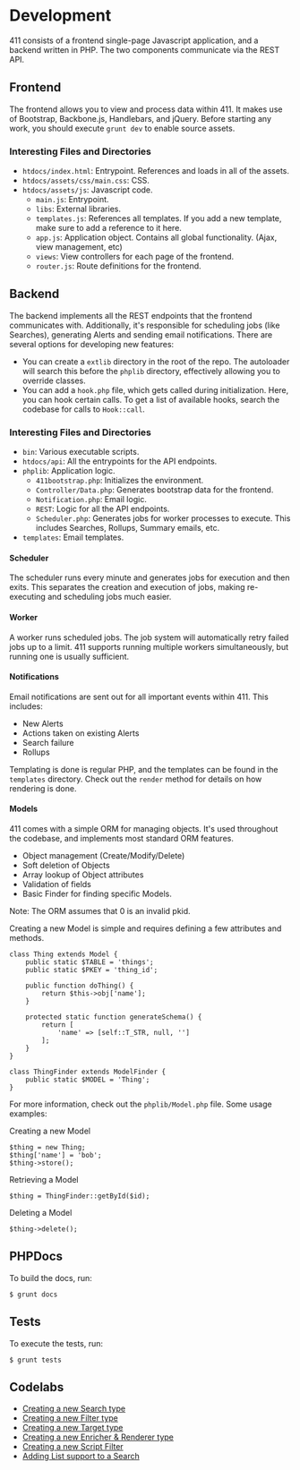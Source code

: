 Development
===========

411 consists of a frontend single-page Javascript application, and a backend written in PHP. The two components communicate via the REST API.


Frontend
--------

The frontend allows you to view and process data within 411. It makes use of Bootstrap, Backbone.js, Handlebars, and jQuery. Before starting any work, you should execute `grunt dev` to enable source assets.

### Interesting Files and Directories ###

- `htdocs/index.html`: Entrypoint. References and loads in all of the assets.
- `htdocs/assets/css/main.css`: CSS.
- `htdocs/assets/js`: Javascript code.
    - `main.js`: Entrypoint.
    - `libs`: External libraries.
    - `templates.js`: References all templates. If you add a new template, make sure to add a reference to it here.
    - `app.js`: Application object. Contains all global functionality. (Ajax, view management, etc)
    - `views`: View controllers for each page of the frontend.
    - `router.js`: Route definitions for the frontend.


Backend
-------

The backend implements all the REST endpoints that the frontend communicates with. Additionally, it's responsible for scheduling jobs (like Searches), generating Alerts and sending email notifications. There are several options for developing new features:

- You can create a `extlib` directory in the root of the repo. The autoloader will search this before the `phplib` directory, effectively allowing you to override classes.
- You can add a `hook.php` file, which gets called during initialization. Here, you can hook certain calls. To get a list of available hooks, search the codebase for calls to `Hook::call`.


### Interesting Files and Directories ###

- `bin`: Various executable scripts.
- `htdocs/api`: All the entrypoints for the API endpoints.
- `phplib`: Application logic.
    - `411bootstrap.php`: Initializes the environment.
    - `Controller/Data.php`: Generates bootstrap data for the frontend.
    - `Notification.php`: Email logic.
    - `REST`: Logic for all the API endpoints.
    - `Scheduler.php`: Generates jobs for worker processes to execute. This includes Searches, Rollups, Summary emails, etc.
- `templates`: Email templates.


#### Scheduler ####

The scheduler runs every minute and generates jobs for execution and then exits. This separates the creation and execution of jobs, making re-executing and scheduling jobs much easier.


#### Worker ####

A worker runs scheduled jobs. The job system will automatically retry failed jobs up to a limit. 411 supports running multiple workers simultaneously, but running one is usually sufficient.


#### Notifications ####

Email notifications are sent out for all important events within 411. This includes:

- New Alerts
- Actions taken on existing Alerts
- Search failure
- Rollups

Templating is done is regular PHP, and the templates can be found in the `templates` directory. Check out the `render` method for details on how rendering is done.


#### Models ####

411 comes with a simple ORM for managing objects. It's used throughout the codebase, and implements most standard ORM features.

- Object management (Create/Modify/Delete)
- Soft deletion of Objects
- Array lookup of Object attributes
- Validation of fields
- Basic Finder for finding specific Models.

Note: The ORM assumes that 0 is an invalid pkid.

Creating a new Model is simple and requires defining a few attributes and methods.
```
class Thing extends Model {
    public static $TABLE = 'things';
    public static $PKEY = 'thing_id';

    public function doThing() {
        return $this->obj['name'];
    }

    protected static function generateSchema() {
        return [
            'name' => [self::T_STR, null, '']
        ];
    }
}

class ThingFinder extends ModelFinder {
    public static $MODEL = 'Thing';
}
```

For more information, check out the `phplib/Model.php` file. Some usage examples:

Creating a new Model
```
$thing = new Thing;
$thing['name'] = 'bob';
$thing->store();
```

Retrieving a Model
```
$thing = ThingFinder::getById($id);
```

Deleting a Model
```
$thing->delete();
```


PHPDocs
-------

To build the docs, run:
```
$ grunt docs
```


Tests
-----

To execute the tests, run:
```
$ grunt tests
```


Codelabs
--------

- [Creating a new Search type](/docs/Development/NewSearchType.md)
- [Creating a new Filter type](/docs/Development/NewFilterType.md)
- [Creating a new Target type](/docs/Development/NewTargetType.md)
- [Creating a new Enricher & Renderer type](/docs/Development/NewEnricherRendererType.md)
- [Creating a new Script Filter](/docs/Development/NewScriptFilter.md)
- [Adding List support to a Search](/docs/Development/ListSupport.md)
